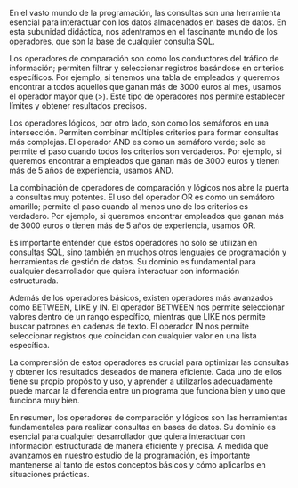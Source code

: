 En el vasto mundo de la programación, las consultas son una herramienta esencial para interactuar con los datos almacenados en bases de datos. En esta subunidad didáctica, nos adentramos en el fascinante mundo de los operadores, que son la base de cualquier consulta SQL.

Los operadores de comparación son como los conductores del tráfico de información; permiten filtrar y seleccionar registros basándose en criterios específicos. Por ejemplo, si tenemos una tabla de empleados y queremos encontrar a todos aquellos que ganan más de 3000 euros al mes, usamos el operador mayor que (>). Este tipo de operadores nos permite establecer límites y obtener resultados precisos.

Los operadores lógicos, por otro lado, son como los semáforos en una intersección. Permiten combinar múltiples criterios para formar consultas más complejas. El operador AND es como un semáforo verde; solo se permite el paso cuando todos los criterios son verdaderos. Por ejemplo, si queremos encontrar a empleados que ganan más de 3000 euros y tienen más de 5 años de experiencia, usamos AND.

La combinación de operadores de comparación y lógicos nos abre la puerta a consultas muy potentes. El uso del operador OR es como un semáforo amarillo; permite el paso cuando al menos uno de los criterios es verdadero. Por ejemplo, si queremos encontrar empleados que ganan más de 3000 euros o tienen más de 5 años de experiencia, usamos OR.

Es importante entender que estos operadores no solo se utilizan en consultas SQL, sino también en muchos otros lenguajes de programación y herramientas de gestión de datos. Su dominio es fundamental para cualquier desarrollador que quiera interactuar con información estructurada.

Además de los operadores básicos, existen operadores más avanzados como BETWEEN, LIKE y IN. El operador BETWEEN nos permite seleccionar valores dentro de un rango específico, mientras que LIKE nos permite buscar patrones en cadenas de texto. El operador IN nos permite seleccionar registros que coincidan con cualquier valor en una lista específica.

La comprensión de estos operadores es crucial para optimizar las consultas y obtener los resultados deseados de manera eficiente. Cada uno de ellos tiene su propio propósito y uso, y aprender a utilizarlos adecuadamente puede marcar la diferencia entre un programa que funciona bien y uno que funciona muy bien.

En resumen, los operadores de comparación y lógicos son las herramientas fundamentales para realizar consultas en bases de datos. Su dominio es esencial para cualquier desarrollador que quiera interactuar con información estructurada de manera eficiente y precisa. A medida que avanzamos en nuestro estudio de la programación, es importante mantenerse al tanto de estos conceptos básicos y cómo aplicarlos en situaciones prácticas.
